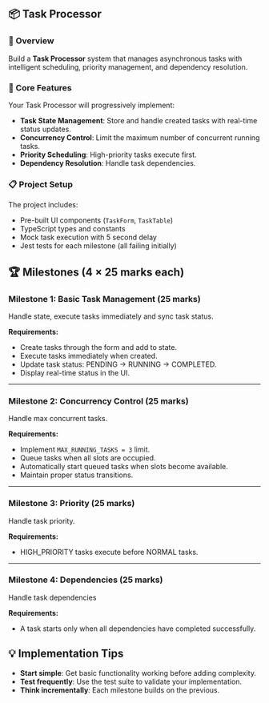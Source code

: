 ## 📦 Task Processor

### 🧠 Overview

Build a **Task Processor** system that manages asynchronous tasks with intelligent scheduling, priority management, and dependency resolution.

### 🎯 Core Features

Your Task Processor will progressively implement:

- **Task State Management**: Store and handle created tasks with real-time status updates.
- **Concurrency Control**: Limit the maximum number of concurrent running tasks.
- **Priority Scheduling**: High-priority tasks execute first.
- **Dependency Resolution**: Handle task dependencies.

### 📋 Project Setup

The project includes:

- Pre-built UI components (`TaskForm`, `TaskTable`)
- TypeScript types and constants
- Mock task execution with 5 second delay
- Jest tests for each milestone (all failing initially)

## 🏆 Milestones (4 × 25 marks each)

### **Milestone 1: Basic Task Management (25 marks)**

Handle state, execute tasks immediately and sync task status.

**Requirements:**

- Create tasks through the form and add to state.
- Execute tasks immediately when created.
- Update task status: PENDING → RUNNING → COMPLETED.
- Display real-time status in the UI.

---

### **Milestone 2: Concurrency Control (25 marks)**

Handle max concurrent tasks.

**Requirements:**

- Implement `MAX_RUNNING_TASKS = 3` limit.
- Queue tasks when all slots are occupied.
- Automatically start queued tasks when slots become available.
- Maintain proper status transitions.

---

### **Milestone 3: Priority (25 marks)**

Handle task priority.

**Requirements:**

- HIGH_PRIORITY tasks execute before NORMAL tasks.

---

### **Milestone 4: Dependencies (25 marks)**

Handle task dependencies

**Requirements:**

- A task starts only when all dependencies have completed successfully.

## 💡 Implementation Tips

- **Start simple**: Get basic functionality working before adding complexity.
- **Test frequently**: Use the test suite to validate your implementation.
- **Think incrementally**: Each milestone builds on the previous.
